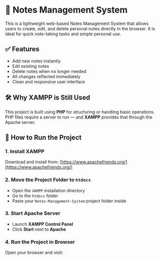 # 📒 Notes Management System

This is a lightweight web-based Notes Management System that allows users to create, edit, and delete personal notes directly in the browser. It is ideal for quick note-taking tasks and simple personal use.


## ✅ Features

- Add new notes instantly
- Edit existing notes
- Delete notes when no longer needed
- All changes reflected immediately
- Clean and responsive user interface


## 🛠️ Why XAMPP is Still Used

This project is built using **PHP** for structuring or handling basic operations. PHP files require a server to run — and **XAMPP** provides that through the Apache server.


## 🚀 How to Run the Project

### 1. Install XAMPP

Download and install from: [https://www.apachefriends.org/](https://www.apachefriends.org/)


### 2. Move the Project Folder to `htdocs`

- Open the `XAMPP` installation directory
- Go to the `htdocs` folder
- Paste your `Notes-Management-System` project folder inside


### 3. Start Apache Server

- Launch **XAMPP Control Panel**
- Click **Start** next to **Apache**


### 4. Run the Project in Browser

Open your browser and visit:

